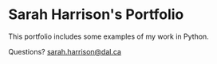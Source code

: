 # Sarah Harrison's Portfolio

This portfolio includes some examples of my work in Python.

Questions? [sarah.harrison@dal.ca](mailto:sarah.harrison@dal.ca)
